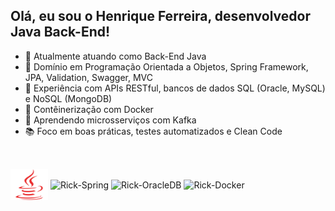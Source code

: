 ## Olá, eu sou o Henrique Ferreira, desenvolvedor Java Back-End!

- 💼 Atualmente atuando como Back-End Java
- 🧠 Domínio em Programação Orientada a Objetos, Spring Framework, JPA, Validation, Swagger, MVC
- 🔗 Experiência com APIs RESTful, bancos de dados SQL (Oracle, MySQL) e NoSQL (MongoDB)
- 🐳 Contêinerização com Docker
- 📡 Aprendendo microsserviços com Kafka
- 📚 Foco em boas práticas, testes automatizados e Clean Code
##

<div style="display: inline_block"><br>
  <img align="center" alt="Rick-Java" height="50" width="60" src="https://raw.githubusercontent.com/devicons/devicon/master/icons/java/java-plain.svg">
  <img align="center" alt="Rick-Spring" height="50" width="60" src="https://cdn.jsdelivr.net/gh/devicons/devicon@latest/icons/spring/spring-original.svg">
  <img align="center" alt="Rick-OracleDB" height="50" width="60" src="https://cdn.jsdelivr.net/gh/devicons/devicon@latest/icons/oracle/oracle-original.svg">
  <img align="center" alt="Rick-Docker" height="50" width="60" src="https://cdn.jsdelivr.net/gh/devicons/devicon@latest/icons/docker/docker-original.svg">
</div>
  
